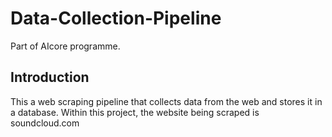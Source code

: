 # Data-Collection-Pipeline
Part of AIcore programme.

## Introduction
This a web scraping pipeline that collects data from the web and stores it in a database. Within this project, the website being scraped is soundcloud.com